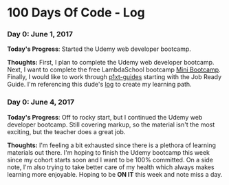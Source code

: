# 100 Days Of Code - Log

### Day 0: June 1, 2017

**Today's Progress**: Started the Udemy web developer bootcamp.

**Thoughts:** First, I plan to complete the Udemy web developer bootcamp. Next, I want to complete the free LambdaSchool bootcamp [Mini Bootcamp](https://lambdaschool.com/mini-bootcamp/). Finally, I would like to work through [p1xt-guides](https://github.com/P1xt/p1xt-guides) starting with the Job Ready Guide. I'm referencing this dude's [log](https://github.com/jjprevite/100-days-of-code/blob/master/log.md) to create my learning path.

### Day 0: June 4, 2017

**Today's Progress**: Off to rocky start, but I continued the Udemy web developer bootcamp. Still covering markup, so the material isn't the most exciting, but the teacher does a great job.

**Thoughts:** I'm feeling a bit exhausted since there is a plethora of learning materials out there. I'm hoping to finish the Udemy bootcamp this week since my cohort starts soon and I want to be 100% committed. On a side note, I'm also trying to take better care of my health which always makes learning more enjoyable. Hoping to be **ON IT** this week and note miss a day.

<!-- # 100 Days Of Code - Log

### Day 0: February 30, 2016 (Example 1)
##### (delete me or comment me out)

**Today's Progress**: Fixed CSS, worked on canvas functionality for the app.

**Thoughts:** I really struggled with CSS, but, overall, I feel like I am slowly getting better at it. Canvas is still new for me, but I managed to figure out some basic functionality.

**Link to work:** [Calculator App](http://www.example.com)

### Day 0: February 30, 2016 (Example 2)
##### (delete me or comment me out)

**Today's Progress**: Fixed CSS, worked on canvas functionality for the app.

**Thoughts**: I really struggled with CSS, but, overall, I feel like I am slowly getting better at it. Canvas is still new for me, but I managed to figure out some basic functionality.

**Link(s) to work**: [Calculator App](http://www.example.com)


### Day 1: June 27, Monday

**Today's Progress**: I've gone through many exercises on FreeCodeCamp.

**Thoughts** I've recently started coding, and it's a great feeling when I finally solve an algorithm challenge after a lot of attempts and hours spent.

**Link(s) to work**
1. [Find the Longest Word in a String](https://www.freecodecamp.com/challenges/find-the-longest-word-in-a-string)
2. [Title Case a Sentence](https://www.freecodecamp.com/challenges/title-case-a-sentence)
 -->
